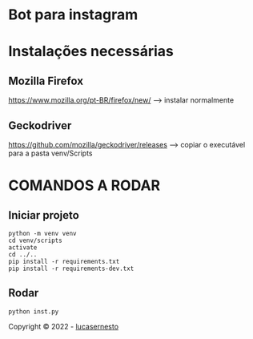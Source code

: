 # Bot para instagram

# Instalações necessárias
## Mozilla Firefox 
https://www.mozilla.org/pt-BR/firefox/new/ --> instalar normalmente

## Geckodriver
https://github.com/mozilla/geckodriver/releases -->
copiar o executável para a pasta venv/Scripts

# COMANDOS A RODAR
## Iniciar projeto
```
python -m venv venv
cd venv/scripts
activate
cd ../..
pip install -r requirements.txt
pip install -r requirements-dev.txt
```
## Rodar
```
python inst.py
```

Copyright © 2022 - [lucasernesto](https://github.com/lucasernesto)

